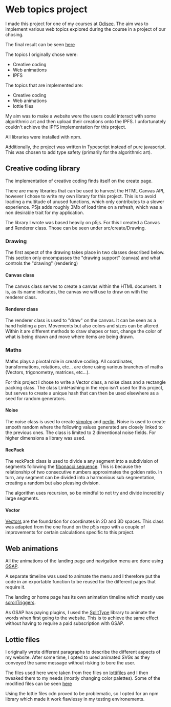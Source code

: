 # Web topics project

I made this project for one of my courses at [Odisee](https://www.odisee.be/). The aim was to implement various web topics explored during the course in a project of our chosing.

The final result can be seen [here](https://tcwt.000webhostapp.com/)

The topics I originally chose were:

- Creative coding
- Web animations
- IPFS

The topics that are implemented are:

- Creative coding
- Web animations
- lottie files

My aim was to make a website were the users could interact with some algorithmic art and then upload their creations onto the IPFS.
I unfortunately couldn't achieve the IPFS implementation for this project.

All libraries were installed with npm.

Additionally, the project was written in Typescript instead of pure javascript. This was chosen to add type safety (primarily for the algorithmic art).

## Creative coding library

The implementation of creative coding finds itself on the create page.

There are many libraries that can be used to harvest the HTML Canvas API, however I chose to write my own library for this project. This is to avoid loading a multitude of unused functions, which only contributes to a slower experience. P5js adds roughly 3Mb of load time on a refresh, which was a non desirable trait for my application.

The library I wrote was based heavily on p5js. For this I created a Canvas and Renderer class. Those can be seen under src/create/Drawing.

### Drawing

The first aspect of the drawing takes place in two classes described below. This section only encompasses the "drawing support" (canvas) and what controls the "drawing" (rendering)

#### Canvas class

The canvas class serves to create a canvas within the HTML document. It is, as its name indicates, the canvas we will use to draw on with the renderer class.

#### Renderer class

The renderer class is used to "draw" on the canvas. It can be seen as a hand holding a pen. Movements but also colors and sizes can be altered. Within it are different methods to draw shapes or text, change the color of what is being drawn and move where items are being drawn.

### Maths

Maths plays a pivotal role in creative coding. All coordinates, transformations, rotations, etc... are done using various branches of maths (Vectors, trigonometry, matrices, etc...).

For this project I chose to write a Vector class, a noise class and a rectangle packing class. The class LinkHashing in the repo isn't used for this project, but serves to create a unique hash that can then be used elsewhere as a seed for random generators.

#### Noise

The noise class is used to create [simplex](https://en.wikipedia.org/wiki/Simplex_noise) and [perlin](https://en.wikipedia.org/wiki/Perlin_noise).
Noise is used to create smooth random where the following values generated are closely linked to the previous ones. The class is limited to 2 dimentional noise fields. For higher dimensions a library was used.

#### RecPack

The reckPack class is used to divide a any segment into a subdivision of segments following the [fibonacci sequence](https://en.wikipedia.org/wiki/Fibonacci_sequence). This is because the relationship of two consecutive numbers approximates the golden ratio. In turn, any segment can be divided into a harmonious sub segmentation, creating a random but also pleasing division.

The algorithm uses recursion, so be mindful to not try and divide incredibly large segments.

#### Vector

[Vectors](<https://en.wikipedia.org/wiki/Vector_(mathematics_and_physics)>) are the foundation for coordinates in 2D and 3D spaces. This class was adapted from the one found on the p5js repo with a couple of improvements for certain calculations specific to this project.

## Web animations

All the animations of the landing page and navigation menu are done using [GSAP](https://gsap.com/).

A separate timeline was used to animate the menu and I therefore put the code in an exportable function to be reused for the different pages that require it.

The landing or home page has its own animation timeline which mostly use [scrollTriggers](https://gsap.com/docs/v3/Plugins/ScrollTrigger/).

As GSAP has paying plugins, I used the [SplitType](https://github.com/lukePeavey/SplitType) library to animate the words when first going to the website. This is to achieve the same effect without having to require a paid subscription with GSAP.

## Lottie files

I originally wrote different paragraphs to describe the different aspects of my website. After some time, I opted to used animated SVGs as they conveyed the same message without risking to bore the user.

The files used here were taken from free files on [lottifiles](https://lottiefiles.com/) and I then tweaked them to my needs (mostly changing color palettes). Some of the modified files can be seen [here](https://app.lottiefiles.com/project/31500af7-a3c4-4d00-af54-6bc8bc5772ee)

Using the lottie files cdn proved to be problematic, so I opted for an npm library which made it work flawlessy in my testing environements.
